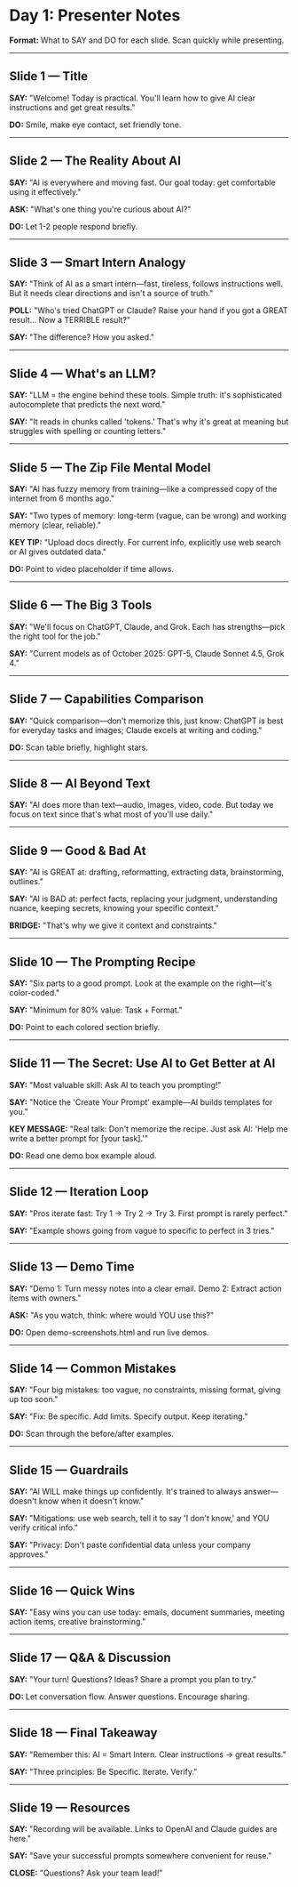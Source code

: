 # Day 1: Presenter Notes

**Format:** What to SAY and DO for each slide. Scan quickly while presenting.

---

## Slide 1 — Title
**SAY:** "Welcome! Today is practical. You'll learn how to give AI clear instructions and get great results."

**DO:** Smile, make eye contact, set friendly tone.

---

## Slide 2 — The Reality About AI
**SAY:** "AI is everywhere and moving fast. Our goal today: get comfortable using it effectively."

**ASK:** "What's one thing you're curious about AI?"

**DO:** Let 1-2 people respond briefly.

---

## Slide 3 — Smart Intern Analogy
**SAY:** "Think of AI as a smart intern—fast, tireless, follows instructions well. But it needs clear directions and isn't a source of truth."

**POLL:** "Who's tried ChatGPT or Claude? Raise your hand if you got a GREAT result... Now a TERRIBLE result?"

**SAY:** "The difference? How you asked."

---

## Slide 4 — What's an LLM?
**SAY:** "LLM = the engine behind these tools. Simple truth: it's sophisticated autocomplete that predicts the next word."

**SAY:** "It reads in chunks called 'tokens.' That's why it's great at meaning but struggles with spelling or counting letters."

---

## Slide 5 — The Zip File Mental Model
**SAY:** "AI has fuzzy memory from training—like a compressed copy of the internet from 6 months ago."

**SAY:** "Two types of memory: long-term (vague, can be wrong) and working memory (clear, reliable)."

**KEY TIP:** "Upload docs directly. For current info, explicitly use web search or AI gives outdated data."

**DO:** Point to video placeholder if time allows.

---

## Slide 6 — The Big 3 Tools
**SAY:** "We'll focus on ChatGPT, Claude, and Grok. Each has strengths—pick the right tool for the job."

**SAY:** "Current models as of October 2025: GPT-5, Claude Sonnet 4.5, Grok 4."

---

## Slide 7 — Capabilities Comparison
**SAY:** "Quick comparison—don't memorize this, just know: ChatGPT is best for everyday tasks and images; Claude excels at writing and coding."

**DO:** Scan table briefly, highlight stars.

---

## Slide 8 — AI Beyond Text
**SAY:** "AI does more than text—audio, images, video, code. But today we focus on text since that's what most of you'll use daily."

---

## Slide 9 — Good & Bad At
**SAY:** "AI is GREAT at: drafting, reformatting, extracting data, brainstorming, outlines."

**SAY:** "AI is BAD at: perfect facts, replacing your judgment, understanding nuance, keeping secrets, knowing your specific context."

**BRIDGE:** "That's why we give it context and constraints."

---

## Slide 10 — The Prompting Recipe
**SAY:** "Six parts to a good prompt. Look at the example on the right—it's color-coded."

**SAY:** "Minimum for 80% value: Task + Format."

**DO:** Point to each colored section briefly.

---

## Slide 11 — The Secret: Use AI to Get Better at AI
**SAY:** "Most valuable skill: Ask AI to teach you prompting!"

**SAY:** "Notice the 'Create Your Prompt' example—AI builds templates for you."

**KEY MESSAGE:** "Real talk: Don't memorize the recipe. Just ask AI: 'Help me write a better prompt for [your task].'"

**DO:** Read one demo box example aloud.

---

## Slide 12 — Iteration Loop
**SAY:** "Pros iterate fast: Try 1 → Try 2 → Try 3. First prompt is rarely perfect."

**SAY:** "Example shows going from vague to specific to perfect in 3 tries."

---

## Slide 13 — Demo Time
**SAY:** "Demo 1: Turn messy notes into a clear email. Demo 2: Extract action items with owners."

**ASK:** "As you watch, think: where would YOU use this?"

**DO:** Open demo-screenshots.html and run live demos.

---

## Slide 14 — Common Mistakes
**SAY:** "Four big mistakes: too vague, no constraints, missing format, giving up too soon."

**SAY:** "Fix: Be specific. Add limits. Specify output. Keep iterating."

**DO:** Scan through the before/after examples.

---

## Slide 15 — Guardrails
**SAY:** "AI WILL make things up confidently. It's trained to always answer—doesn't know when it doesn't know."

**SAY:** "Mitigations: use web search, tell it to say 'I don't know,' and YOU verify critical info."

**SAY:** "Privacy: Don't paste confidential data unless your company approves."

---

## Slide 16 — Quick Wins
**SAY:** "Easy wins you can use today: emails, document summaries, meeting action items, creative brainstorming."

---

## Slide 17 — Q&A & Discussion
**SAY:** "Your turn! Questions? Ideas? Share a prompt you plan to try."

**DO:** Let conversation flow. Answer questions. Encourage sharing.

---

## Slide 18 — Final Takeaway
**SAY:** "Remember this: AI = Smart Intern. Clear instructions → great results."

**SAY:** "Three principles: Be Specific. Iterate. Verify."

---

## Slide 19 — Resources
**SAY:** "Recording will be available. Links to OpenAI and Claude guides are here."

**SAY:** "Save your successful prompts somewhere convenient for reuse."

**CLOSE:** "Questions? Ask your team lead!"


